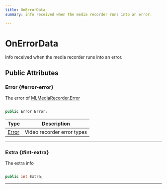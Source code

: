 ```yaml
---
title: OnErrorData
summary: info received when the media recorder runs into an error. 

---
```


# OnErrorData




Info received when the media recorder runs into an error.   





## Public Attributes

### Error {#error-error}

The error of [MLMediaRecorder.Error](/versioned_docs/version-14-Jun-2023/unity-api/api/UnityEngine.XR.MagicLeap/MLMediaRecorder/UnityEngine.XR.MagicLeap.MLMediaRecorder.md#enums-error)

```csharp

public Error Error;

```

| Type | Description  | 
|--|--|
| [Error](/versioned_docs/version-14-Jun-2023/unity-api/api/UnityEngine.XR.MagicLeap/MLMediaRecorder/UnityEngine.XR.MagicLeap.MLMediaRecorder.md#enums-error) | Video recorder error types  |





-----------

### Extra {#int-extra}

The extra info 

```csharp

public int Extra;

```






-----------


